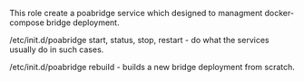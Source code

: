 This role create a poabridge service which designed to managment docker-compose bridge deployment.

/etc/init.d/poabridge start, status, stop, restart - do what the services usually do in such cases.

/etc/init.d/poabridge rebuild - builds a new bridge deployment from scratch.
